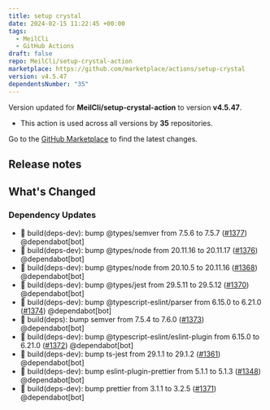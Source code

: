```yaml
---
title: setup crystal
date: 2024-02-15 11:22:45 +00:00
tags:
  - MeilCli
  - GitHub Actions
draft: false
repo: MeilCli/setup-crystal-action
marketplace: https://github.com/marketplace/actions/setup-crystal
version: v4.5.47
dependentsNumber: "35"
---
```



Version updated for **MeilCli/setup-crystal-action** to version **v4.5.47**.
- This action is used across all versions by **35** repositories.

Go to the [GitHub Marketplace](https://github.com/marketplace/actions/setup-crystal) to find the latest changes.

## Release notes

## What's Changed
### Dependency Updates
- :green_book: build(deps-dev): bump @types/semver from 7.5.6 to 7.5.7 ([#1377](https://github.com/MeilCli/setup-crystal-action/pull/1377)) @dependabot[bot]
- :green_book: build(deps-dev): bump @types/node from 20.11.16 to 20.11.17 ([#1376](https://github.com/MeilCli/setup-crystal-action/pull/1376)) @dependabot[bot]
- :green_book: build(deps-dev): bump @types/node from 20.10.5 to 20.11.16 ([#1368](https://github.com/MeilCli/setup-crystal-action/pull/1368)) @dependabot[bot]
- :green_book: build(deps-dev): bump @types/jest from 29.5.11 to 29.5.12 ([#1370](https://github.com/MeilCli/setup-crystal-action/pull/1370)) @dependabot[bot]
- :green_book: build(deps-dev): bump @typescript-eslint/parser from 6.15.0 to 6.21.0 ([#1374](https://github.com/MeilCli/setup-crystal-action/pull/1374)) @dependabot[bot]
- :green_book: build(deps): bump semver from 7.5.4 to 7.6.0 ([#1373](https://github.com/MeilCli/setup-crystal-action/pull/1373)) @dependabot[bot]
- :green_book: build(deps-dev): bump @typescript-eslint/eslint-plugin from 6.15.0 to 6.21.0 ([#1372](https://github.com/MeilCli/setup-crystal-action/pull/1372)) @dependabot[bot]
- :green_book: build(deps-dev): bump ts-jest from 29.1.1 to 29.1.2 ([#1361](https://github.com/MeilCli/setup-crystal-action/pull/1361)) @dependabot[bot]
- :green_book: build(deps-dev): bump eslint-plugin-prettier from 5.1.1 to 5.1.3 ([#1348](https://github.com/MeilCli/setup-crystal-action/pull/1348)) @dependabot[bot]
- :green_book: build(deps-dev): bump prettier from 3.1.1 to 3.2.5 ([#1371](https://github.com/MeilCli/setup-crystal-action/pull/1371)) @dependabot[bot]
